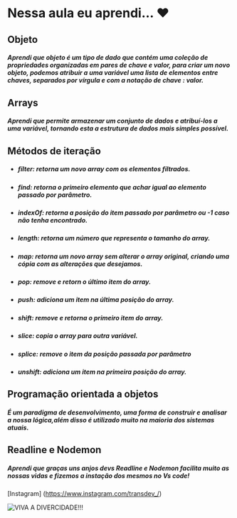 # Nessa aula eu aprendi... ❤️

## Objeto 
##### Aprendi que objeto é um tipo de dado que contém uma coleção de propriedades organizadas em pares de chave e valor, para criar um novo objeto, podemos atribuir a uma variável uma lista de elementos entre chaves, separados por vírgula e com a notação de chave : valor.

## Arrays
##### Aprendi que permite armazenar um conjunto de dados e atribuí-los a uma variável, tornando esta a estrutura de dados mais simples possível.

## Métodos de iteração
* ##### filter: retorna um novo array com os elementos filtrados.
* ##### find: retorna o primeiro elemento que achar igual ao elemento passado por parâmetro.
* ##### indexOf: retorna a posição do item passado por parâmetro ou -1 caso não tenha encontrado.
* ##### length: retorna um número que representa o tamanho do array.
* ##### map: retorna um novo array sem alterar o array original, criando uma cópia com as alterações que desejamos.
* ##### pop: remove e retorn o último item do array.
* ##### push: adiciona um item na última posição do array.
* ##### shift: remove e retorna o primeiro item do array.
* ##### slice: copia o array para outra variável.
* ##### splice: remove o item da posição passada por parâmetro
* ##### unshift: adiciona um item na primeira posição do array.

## Programação orientada a objetos
##### É um paradigma de desenvolvimento, uma forma de construir e analisar a nossa lógica,além disso é utilizado muito na maioria dos sistemas atuais.

## Readline e Nodemon
##### Aprendi que graças uns anjos devs Readline e Nodemon facilita muito as nossas vidas e fizemos a instação dos mesmos no Vs code!

[Instagram] (https://www.instagram.com/transdev_/)

![VIVA A DIVERCIDADE!!!](https://upload.wikimedia.org/wikipedia/commons/thumb/b/b0/Transgender_Pride_flag.svg/512px-Transgender_Pride_flag.svg.png)







